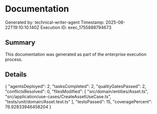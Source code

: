 # Documentation

Generated by: technical-writer-agent
Timestamp: 2025-08-22T19:10:10.140Z
Execution ID: exec_1755889794673

## Summary

This documentation was generated as part of the enterprise execution process.

## Details

{
  "agentsDeployed": 2,
  "tasksCompleted": 2,
  "qualityGatesPassed": 2,
  "conflictsResolved": 0,
  "filesModified": [
    "src/domain/entities/Asset.ts",
    "src/application/use-cases/CreateAssetUseCase.ts",
    "tests/unit/domain/Asset.test.ts"
  ],
  "testsPassed": 15,
  "coveragePercent": 76.92833946458204
}
